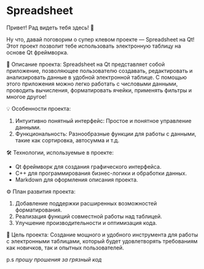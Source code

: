 # Spreadsheet
Привет! Рад видеть тебя здесь! 🌟

Ну что, давай поговорим о супер клевом проекте — Spreadsheet на Qt! Этот проект позволит тебе использовать электронную таблицу на основе Qt фреймворка.

🚀 Описание проекта:
Spreadsheet на Qt представляет собой приложение, позволяющее пользователю создавать, редактировать и анализировать данные в удобной электронной таблице. С помощью этого приложения можно легко работать с числовыми данными, проводить вычисления, форматировать ячейки, применять фильтры и многое другое!

💡 Особенности проекта:
1. Интуитивно понятный интерфейс: Простое и понятное управление данными.
2. Функциональность: Разнообразные функции для работы с данными, такие как сортировка, автосумма и т.д.

🛠️ Технологии, используемые в проекте:
- Qt фреймворк для создания графического интерфейса.
- C++ для программирования бизнес-логики и обработки данных.
- Markdown для оформления описания проекта.

⚙️ План развития проекта:
1. Добавление поддержки расширенных возможностей форматирования.
2. Реализация функций совместной работы над таблицей.
3. Улучшение производительности и оптимизация кода.

🎯 Цель проекта:
Создание мощного и удобного инструмента для работы с электронными таблицами, который будет удовлетворять требованиям как новичков, так и опытных пользователей.

p.s *прошу прошения за грязный код*
